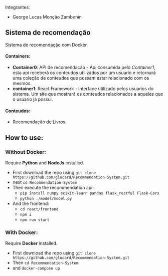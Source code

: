 Integrantes:
 - George Lucas Monção Zambonin

## Sistema de recomendação

 Sistema de recomendação com Docker.

#### Containers:

- **Container0**: API de recomendação - Api consumida pelo *Container1*, esta api receberá os conteudos utilizados por um usuario e retornará uma coleção de conteudos que possam estar relacionado com os mesmos.
- **container1**: React Framework - Interface utilizado pelos usuarios do sistema. Um site que mostrará os conteudos relacionados a aqueles que o usuario já possui.

#### Conteudos:
- Recomendação de Livros.

## How to use:
### Without __Docker__:
 Require __Python__ and __NodeJs__ installed.
 - First download the repo using `git clone https://github.com/glucard/Recommendation-System.git`
 - next `cd Recommendation-System`
 - Then execute the recommendation api:
    - `pip install numpy scikit-learn pandas flask_restful Flask-Cors`
    - `python ./model/model.py`
 - And the frontend:
    - `cd react/frontend`
    - `npm i`
    - `npm run start`

### With __Docker__:
Require __Docker__ installed.
- First download the repo using `git clone https://github.com/glucard/Recommendation-System.git`
- Then `cd Recommendation-System`
- and `docker-compose up`